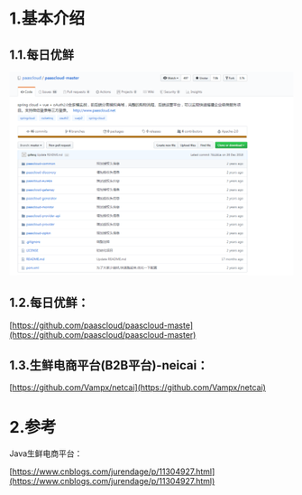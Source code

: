 # 1.基本介绍

## 1.1.每日优鲜

![](/static/image/微信截图_20200519100545.png)

## 1.2.每日优鲜：

[https://github.com/paascloud/paascloud-maste](https://github.com/paascloud/paascloud-master)

## 1.3.生鲜电商平台\(B2B平台\)-neicai：

[https://github.com/Vampx/netcai](https://github.com/Vampx/netcai)

# 2.参考

Java生鲜电商平台：

[https://www.cnblogs.com/jurendage/p/11304927.html](https://www.cnblogs.com/jurendage/p/11304927.html)

